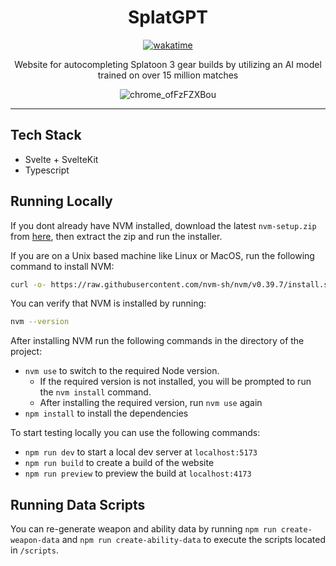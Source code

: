 <div align="center">

# SplatGPT

[![wakatime](https://wakatime.com/badge/user/7100369a-eb08-483f-96e8-41accea7b5a0/project/ca2f961a-c0bb-45b2-b702-f129ffa79996.svg)](https://wakatime.com/badge/user/7100369a-eb08-483f-96e8-41accea7b5a0/project/ca2f961a-c0bb-45b2-b702-f129ffa79996)

Website for autocompleting Splatoon 3 gear builds by utilizing an AI model trained on over 15 million matches

![chrome_ofFzFZXBou](https://github.com/user-attachments/assets/58da90cc-4b25-452e-8ea3-ebba9c7759b2)

</div>

---

## Tech Stack

- Svelte + SvelteKit
- Typescript

## Running Locally

If you dont already have NVM installed, download the latest `nvm-setup.zip` from [here](https://github.com/coreybutler/nvm-windows/releases), then extract the zip and run the installer.

If you are on a Unix based machine like Linux or MacOS, run the following command to install NVM:

```bash
curl -o- https://raw.githubusercontent.com/nvm-sh/nvm/v0.39.7/install.sh | bash
```

You can verify that NVM is installed by running:

```bash
nvm --version
```

After installing NVM run the following commands in the directory of the project:

- `nvm use` to switch to the required Node version.
  - If the required version is not installed, you will be prompted to run the `nvm install` command.
  - After installing the required version, run `nvm use` again
- `npm install` to install the dependencies

To start testing locally you can use the following commands:

- `npm run dev` to start a local dev server at `localhost:5173`
- `npm run build` to create a build of the website
- `npm run preview` to preview the build at `localhost:4173`

## Running Data Scripts

You can re-generate weapon and ability data by running `npm run create-weapon-data` and `npm run create-ability-data` to execute the scripts located in `/scripts`.
